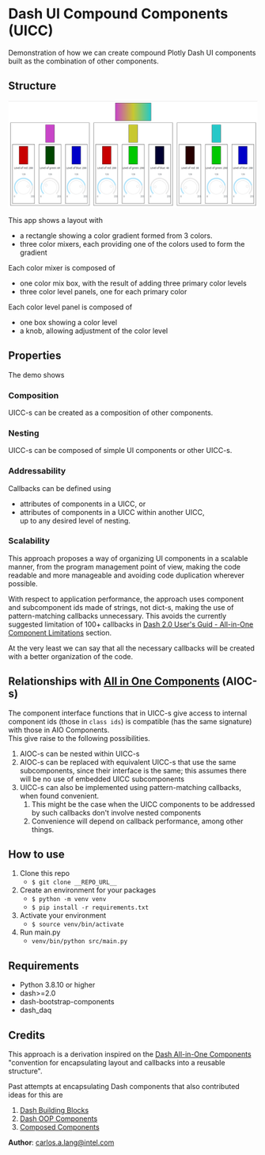 # Dash UI Compound Components (UICC)

Demonstration of how we can create compound Plotly Dash UI components
built as the combination of other components.

## Structure

![img.png](screenshot.png)

This app shows a layout with
* a rectangle showing a color gradient formed from 3 colors.
* three color mixers, each providing one of the colors used to 
  form the gradient

Each color mixer is composed of
* one color mix box, with the result of adding three
  primary color levels
* three color level panels, one for each primary color

Each color level panel is composed of
* one box showing a color level
* a knob, allowing adjustment of the color level

## Properties
The demo shows
### Composition
UICC-s can be created as a composition of other components.

### Nesting
UICC-s can be composed of simple UI components or other UICC-s.

### Addressability
Callbacks can be defined using
* attributes of components in a UICC, or
* attributes of components in a UICC within another UICC,  
  up to any desired level of nesting.

### Scalability
This approach proposes a way of 
organizing UI components in a scalable manner, from the program 
management point of view, making the code readable and more 
manageable and avoiding code duplication wherever possible. 

With respect to application performance, the approach uses component
and subcomponent ids made of strings, 
not dict-s, making the use of pattern-matching callbacks 
unnecessary.
This avoids the currently suggested limitation of 100+ callbacks 
 in 
[Dash 2.0 User's Guid - All-in-One Component Limitations](https://dash.plotly.com/all-in-one-components) section.

At the very least we can say that all the necessary callbacks 
will be created with a better organization of the code.

## Relationships with [All in One Components](https://dash.plotly.com/all-in-one-components) (AIOC-s)

The component interface functions that in UICC-s give 
access to internal component ids (those in `class ids`) is
compatible (has the same signature) with those in AIO Components.  
This give raise to the following possibilities.

1. AIOC-s can be nested within UICC-s
2. AIOC-s can be replaced with equivalent UICC-s that use the same 
   subcomponents, since their interface is the same; this assumes 
   there will be no use of embedded UICC subcomponents
3. UICC-s can also be implemented using pattern-matching callbacks,
   when found convenient.
   1. This might be the case when the UICC components to be 
      addressed by such callbacks don't involve nested components
   2. Convenience will depend on callback performance, among other 
      things.

## How to use
1. Clone this repo
   - `$ git clone __REPO_URL__`
2. Create an environment for your packages
   - `$ python -m venv venv`
   - `$ pip install -r requirements.txt`
3. Activate your environment
   - `$ source venv/bin/activate`
4. Run main.py
   - `venv/bin/python src/main.py`

## Requirements
* Python 3.8.10 or higher
* dash>=2.0
* dash-bootstrap-components
* dash_daq

## Credits
This approach is a derivation inspired on the
[Dash All-in-One Components](https://dash.plotly.com/all-in-one-components)
"convention for encapsulating layout and callbacks
into a reusable structure".

Past attempts at encapsulating Dash components that also 
contributed ideas for this are

1. [Dash Building Blocks](https://dash-building-blocks.readthedocs.io/en/latest/overview.html)
2. [Dash OOP Components](https://github.com/oegedijk/dash_oop_components)
3. [Composed Components](https://github.com/sdementen/dash-extensions/tree/composed-components#composed-components)

**Author**: carlos.a.lang@intel.com